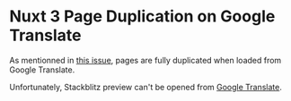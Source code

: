 # Nuxt 3 Page Duplication on Google Translate

As mentionned in [this issue](https://github.com/nuxt/nuxt/issues/26549#issuecomment-2118863146), pages are fully duplicated when loaded from Google Translate.

Unfortunately, Stackblitz preview can't be opened from [Google Translate](https://translate.google.com).